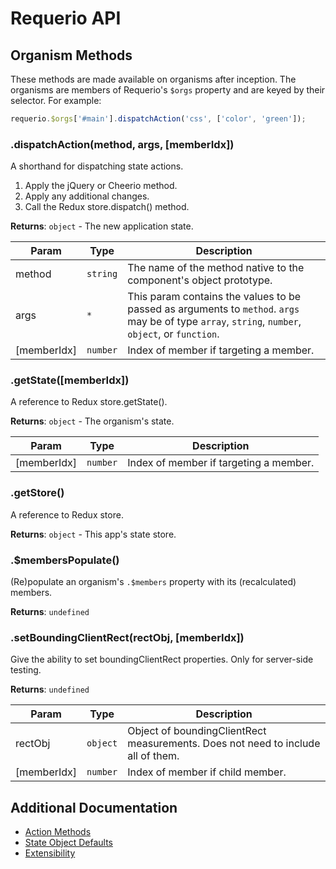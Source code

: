 # Requerio API

## Organism Methods

These methods are made available on organisms after inception. The organisms are members of Requerio's `$orgs` property 
and are keyed by their selector. For example:

```javascript
requerio.$orgs['#main'].dispatchAction('css', ['color', 'green']);
```

<!-- DON'T EDIT THIS SECTION, INSTEAD RE-RUN `npm run doc` TO UPDATE -->
<!-- START GENERATED API DOC -->


### .dispatchAction(method, args, [memberIdx])
A shorthand for dispatching state actions.
1. Apply the jQuery or Cheerio method.
2. Apply any additional changes.
3. Call the Redux store.dispatch() method.

__Returns__: `object` - The new application state.

| Param | Type | Description |
| --- | --- | --- |
| method | `string` | The name of the method native to the component's object prototype. |
| args | `*` | This param contains the values to be passed as arguments to `method`. `args` may be of type `array`, `string`, `number`, `object`, or `function`.  |
| [memberIdx] | `number` | Index of member if targeting a member. |

### .getState([memberIdx])
A reference to Redux store.getState().

__Returns__: `object` - The organism's state.

| Param | Type | Description |
| --- | --- | --- |
| [memberIdx] | `number` | Index of member if targeting a member. |

### .getStore()
A reference to Redux store.

__Returns__: `object` - This app's state store.

### .$membersPopulate()
(Re)populate an organism's `.$members` property with its (recalculated) members.

__Returns__: `undefined`

### .setBoundingClientRect(rectObj, [memberIdx])
Give the ability to set boundingClientRect properties. Only for server-side testing.

__Returns__: `undefined`

| Param | Type | Description |
| --- | --- | --- |
| rectObj | `object` | Object of boundingClientRect measurements. Does not need to include all of them. |
| [memberIdx] | `number` | Index of member if child member. |
<!-- STOP GENERATED API DOC -->

## Additional Documentation

* [Action Methods](methods.md)
* [State Object Defaults](state-object-defaults.md)
* [Extensibility](extensibility.md)
